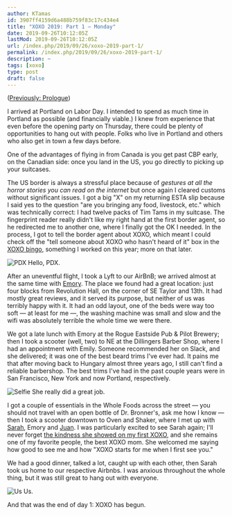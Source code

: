 ```yaml
---
author: KTamas
id: 3907ff4159d6a488b759f83c17c434e4
title: "XOXO 2019: Part 1 — Monday"
date: 2019-09-26T10:12:05Z
lastMod: 2019-09-26T10:12:05Z
url: /index.php/2019/09/26/xoxo-2019-part-1/
permalink: /index.php/2019/09/26/xoxo-2019-part-1/
description: ~
tags: [xoxo]
type: post
draft: false
---
```

([Previously: Prologue](https://blog.ktamas.com/index.php/2019/09/25/xoxo-2019-prologue/))

I arrived at Portland on Labor Day. I intended to spend as much time in Portland as possible (and financially viable.) I knew from experience that even before the opening party on Thursday, there could be plenty of opportunities to hang out with people. Folks who live in Portland and others who also get in town a few days before.

One of the advantages of flying in from Canada is you get past CBP early, on the Canadian side: once you land in the US, you go directly to picking up your suitcases.

The US border is always a stressful place because of *gestures at all the horror stories you can read on the internet* but once again I cleared customs without significant issues. I got a big "X" on my returning ESTA slip because I said yes to the question "are you bringing any food, livestock, etc." which was technically correct: I had twelve packs of Tim Tams in my suitcase. The fingerprint reader really didn't like my right hand at the first border agent, so he redirected me to another one, where I finally got the OK I needed. In the process, I got to tell the border agent about XOXO, which meant I could check off the "tell someone about XOXO who hasn't heard of it" box in the [XOXO bingo](https://xoxo.bingo), something I worked on this year; more on that later.

![PDX](https://i.imgur.com/JHEgUOF.jpg)
Hello, PDX.

After an uneventful flight, I took a Lyft to our AirBnB; we arrived almost at the same time with [Emory](https://twitter.com/emorydunn). The place we found had a great location: just four blocks from Revolution Hall, on the corner of SE Taylor and 13th. It had mostly great reviews, and it served its purpose, but neither of us was terribly happy with it. It had an odd layout, one of the beds were way too soft — at least for me —, the washing machine was small and slow and the wifi was absolutely terrible the whole time we were there.

We got a late lunch with Emory at the Rogue Eastside Pub & Pilot Brewery; then I took a scooter (well, two) to NE at the Dillingers Barber Shop, where I had an appointment with Emily. Someone recommended her on Slack, and she delivered; it was one of the best beard trims I've ever had. It pains me that after moving back to Hungary almost three years ago, I still can't find a reliable barbershop. The best trims I've had in the past couple years were in San Francisco, New York and now Portland, respectively.

![Selfie](https://i.imgur.com/T4I1esX.jpg)
She really did a great job.

I got a couple of essentials in the Whole Foods across the street — you should not travel with an open bottle of Dr. Bronner's, ask me how I know — then I took a scooter downtown to Oven and Shaker, where I met up with [Sarah](https://twitter.com/fledglingnerd), Emory and [Juan](https://twitter.com/juanbuis). I was particularly excited to see Sarah again; I'll never forget [the kindness she showed on my first XOXO](https://blog.ktamas.com/index.php/2019/08/14/xoxo-2016/#tuesday-a-surprise-dinner), and she remains one of my favorite people, the best XOXO mom. She welcomed me saying how good to see me and how "XOXO starts for me when I first see you." 

We had a good dinner, talked a lot, caught up with each other, then Sarah took us home to our respective Airbnbs. I was anxious throughout the whole thing, but it was still great to hang out with everyone. 

![Us](https://i.imgur.com/gqgS8Qk.jpg)
Us.

And that was the end of day 1: XOXO has begun.